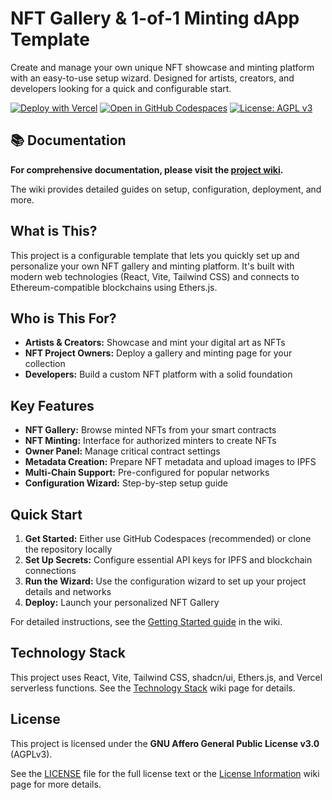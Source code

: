# NFT Gallery & 1-of-1 Minting dApp Template

Create and manage your own unique NFT showcase and minting platform with an easy-to-use setup wizard. Designed for artists, creators, and developers looking for a quick and configurable start.

[![Deploy with Vercel](https://vercel.com/button)](https://vercel.com/new/clone?repository-url=https%3A%2F%2Fgithub.com%2FyzRobo%2Fnft-gallery-dapp&project-name=my-nft-gallery&framework=vite&env=PINATA_JWT,KV_URL,KV_REST_API_URL,KV_REST_API_TOKEN,KV_REST_API_READ_ONLY_TOKEN,REDIS_URL&envDescription=Required%20for%20IPFS%20and%20large%20file%20uploads.) <!-- TODO: Update YOUR_USERNAME/YOUR_REPO_NAME -->
[![Open in GitHub Codespaces](https://github.com/codespaces/badge.svg)](https://codespaces.new/yzRobo/nft-gallery-dapp) <!-- TODO: Update YOUR_USERNAME/YOUR_REPO_NAME -->
[![License: AGPL v3](https://img.shields.io/badge/License-AGPL_v3-blue.svg)](https://www.gnu.org/licenses/agpl-3.0)

<!-- Optional: Add a link to a live demo if you deploy one -->
<!-- **[Live Demo (Template Example)](YOUR_DEMO_LINK_HERE)** -->

## 📚 Documentation

**For comprehensive documentation, please visit the [project wiki](https://github.com/yzRobo/nft-gallery-dapp/wiki).**

The wiki provides detailed guides on setup, configuration, deployment, and more.

## What is This?

This project is a configurable template that lets you quickly set up and personalize your own NFT gallery and minting platform. It's built with modern web technologies (React, Vite, Tailwind CSS) and connects to Ethereum-compatible blockchains using Ethers.js.

## Who is This For?

- **Artists & Creators:** Showcase and mint your digital art as NFTs
- **NFT Project Owners:** Deploy a gallery and minting page for your collection
- **Developers:** Build a custom NFT platform with a solid foundation

## Key Features

- **NFT Gallery:** Browse minted NFTs from your smart contracts
- **NFT Minting:** Interface for authorized minters to create NFTs
- **Owner Panel:** Manage critical contract settings
- **Metadata Creation:** Prepare NFT metadata and upload images to IPFS
- **Multi-Chain Support:** Pre-configured for popular networks
- **Configuration Wizard:** Step-by-step setup guide

## Quick Start

1. **Get Started:** Either use GitHub Codespaces (recommended) or clone the repository locally
2. **Set Up Secrets:** Configure essential API keys for IPFS and blockchain connections
3. **Run the Wizard:** Use the configuration wizard to set up your project details and networks
4. **Deploy:** Launch your personalized NFT Gallery

For detailed instructions, see the [Getting Started guide](https://github.com/yzRobo/nft-gallery-dapp/wiki/1.-Getting-Started) in the wiki.

## Technology Stack

This project uses React, Vite, Tailwind CSS, shadcn/ui, Ethers.js, and Vercel serverless functions. See the [Technology Stack](https://github.com/yzRobo/nft-gallery-dapp/wiki/6.-Technology-Stack) wiki page for details.

## License

This project is licensed under the **GNU Affero General Public License v3.0** (AGPLv3).

See the [LICENSE](./LICENSE) file for the full license text or the [License Information](https://github.com/yzRobo/nft-gallery-dapp/wiki/License-Information) wiki page for more details.